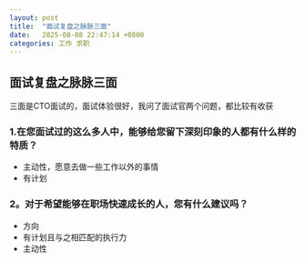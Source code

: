 ```yaml
---
layout: post
title:  "面试复盘之脉脉三面"
date:   2025-08-08 22:47:14 +0800
categories: 工作 求职
---
```

## 面试复盘之脉脉三面

三面是CTO面试的，面试体验很好，我问了面试官两个问题，都比较有收获

### 1.在您面试过的这么多人中，能够给您留下深刻印象的人都有什么样的特质？

* 主动性，愿意去做一些工作以外的事情
* 有计划

### 2。对于希望能够在职场快速成长的人，您有什么建议吗？

* 方向
* 有计划且与之相匹配的执行力
* 主动性
